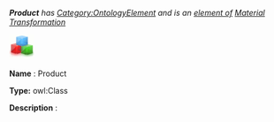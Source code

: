 ___Product__ 
 has
 [Category:OntologyElement](../../Category/OntologyElement "Category:OntologyElement") 
 and is an
 [element of](../../Property/ElementOf "Property:ElementOf") 
[Material Transformation](../../Submissions/Material_Transformation "Submissions:Material Transformation")_




  





[![Class](../images/thumb/2/27/Class.gif/45px-Class.gif)](../../Image/Class.gif "Class")


__Name__ 
 : Product
 



__Type:__ 
 owl:Class
 



__Description__ 
 :